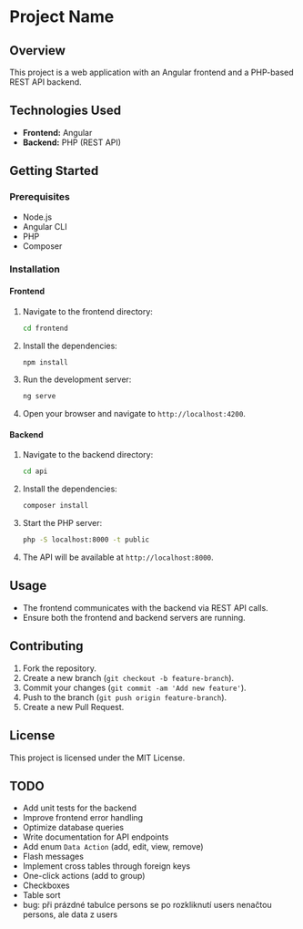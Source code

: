 # Project Name

## Overview

This project is a web application with an Angular frontend and a PHP-based REST API backend.

## Technologies Used

- **Frontend:** Angular
- **Backend:** PHP (REST API)

## Getting Started

### Prerequisites

- Node.js
- Angular CLI
- PHP
- Composer

### Installation

#### Frontend

1. Navigate to the frontend directory:

   ```sh
   cd frontend
   ```

2. Install the dependencies:

   ```sh
   npm install
   ```

3. Run the development server:

   ```sh
   ng serve
   ```

4. Open your browser and navigate to `http://localhost:4200`.

#### Backend

1. Navigate to the backend directory:

   ```sh
   cd api
   ```

2. Install the dependencies:

   ```sh
   composer install
   ```

3. Start the PHP server:

   ```sh
   php -S localhost:8000 -t public
   ```

4. The API will be available at `http://localhost:8000`.

## Usage

- The frontend communicates with the backend via REST API calls.
- Ensure both the frontend and backend servers are running.

## Contributing

1. Fork the repository.
2. Create a new branch (`git checkout -b feature-branch`).
3. Commit your changes (`git commit -am 'Add new feature'`).
4. Push to the branch (`git push origin feature-branch`).
5. Create a new Pull Request.

## License

This project is licensed under the MIT License.


## TODO

- Add unit tests for the backend
- Improve frontend error handling
- Optimize database queries
- Write documentation for API endpoints
- Add enum `Data Action` (add, edit, view, remove)
- Flash messages
- Implement cross tables through foreign keys
- One-click actions (add to group)
- Checkboxes
- Table sort
- bug: při prázdné tabulce persons se po rozkliknutí users nenačtou persons, ale data z users